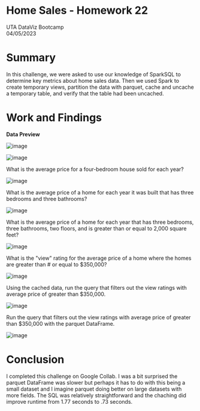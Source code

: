 # Home Sales - Homework 22
UTA DataViz Bootcamp <br>
04/05/2023

# Summary

In this challenge, we were asked to use our knowledge of SparkSQL to determine key metrics about home sales data. Then we used Spark to create temporary views, partition the data with parquet, cache and uncache a temporary table, and verify that the table had been uncached.

# Work and Findings

**Data Preview**

![image](https://user-images.githubusercontent.com/36682023/229989636-706db9a4-b756-49e9-af37-33be87770cb6.png)

![image](https://user-images.githubusercontent.com/36682023/229989689-8822c14b-8138-44a8-8120-f2ee85987132.png)

What is the average price for a four-bedroom house sold for each year? 

![image](https://user-images.githubusercontent.com/36682023/229991237-be3c914c-4bdb-4a8e-876f-0a6cb820c480.png)

What is the average price of a home for each year it was built that has three bedrooms and three bathrooms? 

![image](https://user-images.githubusercontent.com/36682023/229991256-725c70b7-afea-48ad-b69a-ac77dcfede85.png)

What is the average price of a home for each year that has three bedrooms, three bathrooms, two floors, and is greater than or equal to 2,000 square feet?

![image](https://user-images.githubusercontent.com/36682023/229992372-7e2340eb-5385-4661-a09d-dfc0b519c464.png)

What is the "view" rating for the average price of a home where the homes are greater than # or equal to $350,000? 

![image](https://user-images.githubusercontent.com/36682023/229992724-2783d322-aad3-4151-b58d-2f7a8fe57e65.png)

Using the cached data, run the query that filters out the view ratings with average price of greater than $350,000. 

![image](https://user-images.githubusercontent.com/36682023/229992782-cc230fe5-bf64-4160-b038-2d1f58bb8e86.png)

Run the query that filters out the view ratings with average price of greater than $350,000 with the parquet DataFrame. 

![image](https://user-images.githubusercontent.com/36682023/229992824-8fde488b-1b75-4c27-b48f-086b89b610fb.png)

# Conclusion

I completed this challenge on Google Collab.  I was a bit surprised the parquet DataFrame was slower but perhaps it has to do with this being a small dataset and I imagine parquet doing better on large datasets with more fields.  The SQL was relatively straightforward and the chaching did improve runtime from 1.77 seconds to .73 seconds. 
